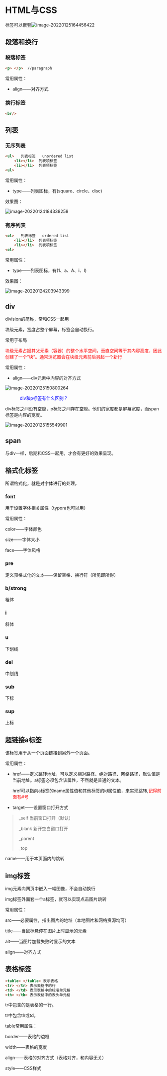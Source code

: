 # HTML与CSS

标签可以嵌套![image-20220125164456422](https://s2.loli.net/2022/01/25/6PrMNmK3xROLsQV.png)

## 段落和换行

### 段落标签		

```html
<p> </p>  //paragraph
```

常用属性：

- align——对齐方式

### 换行标签

```html
<br/>
```

 ## 列表

### 无序列表

```html
<ul>   列表标签   unordered list
	<li></li>  列表项标签
    <li></li>  列表项标签
<ul>
```

常用属性：

- type——列表图标，有(square、circle、disc)

效果图：

![image-20220124184338258](https://s2.loli.net/2022/01/24/f6IZWbHMmB9r5sJ.png)

### 有序列表

```html
<ol>   列表标签   ordered list
	<li></li>  列表项标签
    <li></li>  列表项标签
<ol>
```

常用属性：

- type——列表图标，有(1、a、A、i、I)

效果图：

![image-20220124203943399](https://s2.loli.net/2022/01/24/vYNeM9dIqnzRpKc.png)

## div

division的简称，常和CSS一起用

块级元素，宽度占整个屏幕，标签会自动换行。

常用于布局

<font color="red">块级元素占据其父元素（容器）的整个水平空间，垂直空间等于其内容高度，因此创建了一个“块”。通常浏览器会在块级元素前后另起一个新行</font>

常用属性：

- align——div元素中内容的对齐方式

![image-20220125150800264](https://s2.loli.net/2022/01/25/rMfGItoCRjs9PYB.png)

<font color="blue">            div和p标签有什么区别？</font>

div标签之间没有空隙，p标签之间存在空隙。他们的宽度都是屏幕宽度，而span标签是内容的宽度。

![image-20220125155549901](https://s2.loli.net/2022/01/25/dbzGcNl81FjrpQH.png)

## span

与div一样，后期和CSS一起用，才会有更好的效果呈现。

## 格式化标签

所谓格式化，就是对字体进行的处理。

### font

用于设置字体相关属性（typora也可以用）

常用属性：

color——字体颜色

size——字体大小

face——字体风格 

### pre

定义预格式化的文本——保留空格、换行符（所见即所得）

### b/strong

粗体

### i

斜体

### u

下划线

### del

中划线

 ### sub

下标

### sup 

上标

## 超链接a标签

该标签用于从一个页面链接到另外一个页面。

常用属性：

- href——定义跳转地址，可以定义相对路径、绝对路径、网络路径，默认值是当前地址。a标签必须包含该属性，不然就是普通的文本。

  href可以指向a标签的name属性值和其他标签的id属性值，来实现跳转,<font color='red'>记得前面有#号</font>

- target——设置窗口打开方式

> ​			_self   当前窗口打开（默认）
>
> ​			_blank 新开空白窗口打开
>
> ​			_parent
>
> ​			_top

name——用于本页面内的跳转

## img标签

img元素向网页中嵌入一幅图像，不会自动换行

img标签外面套一个a标签，就可以实现点击图片跳转

常用属性：

src——必要属性，指出图片的地址（本地图片和网络资源均可）

title——当鼠标悬停在图片上时显示的元素 

alt——当图片加载失败时显示的文本

align——对齐方式

## 表格标签

```html
<table> </table> 表示表格
<tr> </tr> 表示表格中的行
<td> </td> 表示表格中的标准单元格
<th> </th> 表示表格中的表头单元格
```

tr中包含的是表格的一行。

tr中包含th或td。

table常用属性：

border——表格的边框

width——表格的宽度

align——表格的对齐方式（表格对齐，和内容无关）

style——CSS样式
